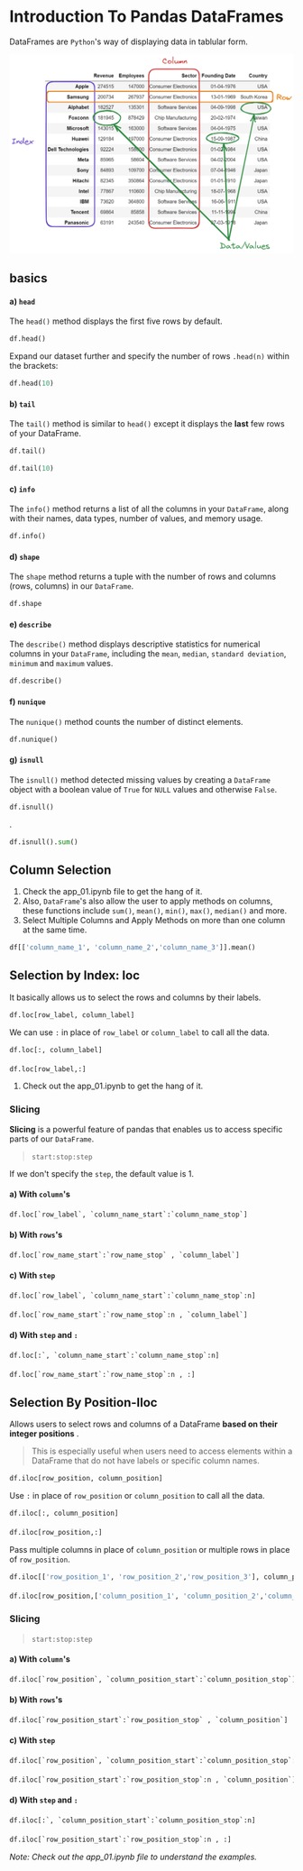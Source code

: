 # Introduction To Pandas DataFrames

DataFrames are `Python`'s way of displaying data in tablular form.

![1746167130632](image/markdown/1746167130632.png)

## basics

#### a) `head`

The `head()` method displays the first five rows by default.

```python
df.head()
```

Expand our dataset further and specify the number of rows `.head(n)` within the brackets:

```python
df.head(10)
```

#### b) `tail`

The `tail()` method is similar to `head()` except it displays the **last** few rows of your DataFrame.

```python
df.tail()
```

```python
df.tail(10)
```

#### c) `info`

The `info()` method returns a list of all the columns in your `DataFrame`, along with their names, data types, number of values, and memory usage.

```python
df.info()
```

#### d) `shape`

The `shape` method returns a tuple with the number of rows and columns (rows, columns) in our `DataFrame`.

```python
df.shape
```

#### e) `describe`

The `describe()` method displays descriptive statistics for numerical columns in your `DataFrame`, including the `mean`, `median`, `standard deviation`, `minimum` and `maximum` values.

```python
df.describe()
```

#### f) `nunique`

The `nunique()` method counts the number of distinct elements.

```python
df.nunique()
```

#### g) `isnull`

The `isnull()` method detected missing values by creating a `DataFrame` object with a boolean value of `True` for `NULL` values and otherwise `False`.

```python
df.isnull()
```

.

```python
df.isnull().sum()
```

## Column Selection

1. Check the app_01.ipynb file to get the hang of it.
2. Also, `DataFrame`'s also allow the user to apply methods on columns, these functions include `sum()`, `mean()`, `min()`, `max()`, `median()` and more.
3. Select Multiple Columns and Apply Methods on more than one column at the same time.

```python
df[['column_name_1', 'column_name_2','column_name_3']].mean()
```

## Selection by Index: loc

It basically allows us to select the rows and columns by their labels.

```python
df.loc[row_label, column_label]
```

We can use `:` in place of `row_label` or `column_label` to call all the data.

```python
df.loc[:, column_label]

df.loc[row_label,:]
```

1. Check out the app_01.ipynb to get the hang of it.

### Slicing

**Slicing** is a powerful feature of pandas that enables us to access specific parts of our `DataFrame`.

> `start:stop:step`

If we don't specify the `step`, the default value is 1.

#### a) With `column`'s

```python
df.loc[`row_label`, `column_name_start`:`column_name_stop`]
```

#### b) With `rows`'s

```python
df.loc[`row_name_start`:`row_name_stop` , `column_label`]
```

#### c) With `step`

```python
df.loc[`row_label`, `column_name_start`:`column_name_stop`:n]

df.loc[`row_name_start`:`row_name_stop`:n , `column_label`]
```

#### d) With `step` and `:`

```python
df.loc[:`, `column_name_start`:`column_name_stop`:n]

df.loc[`row_name_start`:`row_name_stop`:n , :]
```

## Selection By Position-Iloc

Allows users to select rows and columns of a DataFrame **based on their integer positions** .

> This is especially useful when users need to access elements within a DataFrame that do not have labels or specific column names.

```python
df.iloc[row_position, column_position]
```

Use `:` in place of `row_position` or `column_position` to call all the data.

```python
df.iloc[:, column_position]

df.iloc[row_position,:]
```

Pass multiple columns in place of `column_position` or multiple rows in place of `row_position`.

```python
df.iloc[['row_position_1', 'row_position_2','row_position_3'], column_position]

df.iloc[row_position,['column_position_1', 'column_position_2','column_position_3']]
```

### Slicing

> `start:stop:step`

#### a) With `column`'s

```python
df.iloc[`row_position`, `column_position_start`:`column_position_stop`]
```

#### b) With `rows`'s

```python
df.iloc[`row_position_start`:`row_position_stop` , `column_position`]
```

#### c) With `step`

```python
df.iloc[`row_position`, `column_position_start`:`column_position_stop`:n]

df.iloc[`row_position_start`:`row_position_stop`:n , `column_position`]
```

#### d) With `step` and `:`

```python
df.iloc[:`, `column_position_start`:`column_position_stop`:n]

df.iloc[`row_position_start`:`row_position_stop`:n , :]
```

_Note: Check out the app_01.ipynb file to understand the examples._
